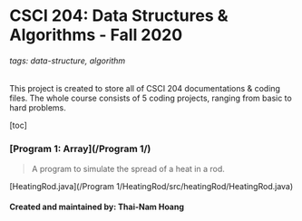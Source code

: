 # CSCI 204: Data Structures & Algorithms - Fall 2020

###### tags: data-structure, algorithm

This project is created to store all of CSCI 204 documentations & coding files. The whole course consists of 5 coding projects, ranging from basic to hard problems.

[toc]

### [Program 1: Array](/Program 1/)

> A program to simulate the spread of a heat in a rod.

[HeatingRod.java](/Program 1/HeatingRod/src/heatingRod/HeatingRod.java)

#### Created and maintained by: Thai-Nam Hoang
